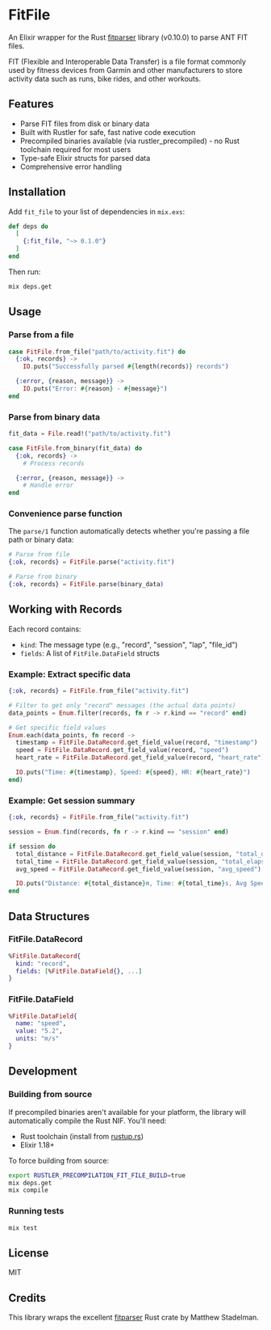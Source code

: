 # FitFile

An Elixir wrapper for the Rust [fitparser](https://crates.io/crates/fitparser) library (v0.10.0) to parse ANT FIT files.

FIT (Flexible and Interoperable Data Transfer) is a file format commonly used by fitness devices from Garmin and other manufacturers to store activity data such as runs, bike rides, and other workouts.

## Features

- Parse FIT files from disk or binary data
- Built with Rustler for safe, fast native code execution
- Precompiled binaries available (via rustler_precompiled) - no Rust toolchain required for most users
- Type-safe Elixir structs for parsed data
- Comprehensive error handling

## Installation

Add `fit_file` to your list of dependencies in `mix.exs`:

```elixir
def deps do
  [
    {:fit_file, "~> 0.1.0"}
  ]
end
```

Then run:

```bash
mix deps.get
```

## Usage

### Parse from a file

```elixir
case FitFile.from_file("path/to/activity.fit") do
  {:ok, records} ->
    IO.puts("Successfully parsed #{length(records)} records")

  {:error, {reason, message}} ->
    IO.puts("Error: #{reason} - #{message}")
end
```

### Parse from binary data

```elixir
fit_data = File.read!("path/to/activity.fit")

case FitFile.from_binary(fit_data) do
  {:ok, records} ->
    # Process records

  {:error, {reason, message}} ->
    # Handle error
end
```

### Convenience parse function

The `parse/1` function automatically detects whether you're passing a file path or binary data:

```elixir
# Parse from file
{:ok, records} = FitFile.parse("activity.fit")

# Parse from binary
{:ok, records} = FitFile.parse(binary_data)
```

## Working with Records

Each record contains:
- `kind`: The message type (e.g., "record", "session", "lap", "file_id")
- `fields`: A list of `FitFile.DataField` structs

### Example: Extract specific data

```elixir
{:ok, records} = FitFile.from_file("activity.fit")

# Filter to get only "record" messages (the actual data points)
data_points = Enum.filter(records, fn r -> r.kind == "record" end)

# Get specific field values
Enum.each(data_points, fn record ->
  timestamp = FitFile.DataRecord.get_field_value(record, "timestamp")
  speed = FitFile.DataRecord.get_field_value(record, "speed")
  heart_rate = FitFile.DataRecord.get_field_value(record, "heart_rate")

  IO.puts("Time: #{timestamp}, Speed: #{speed}, HR: #{heart_rate}")
end)
```

### Example: Get session summary

```elixir
{:ok, records} = FitFile.from_file("activity.fit")

session = Enum.find(records, fn r -> r.kind == "session" end)

if session do
  total_distance = FitFile.DataRecord.get_field_value(session, "total_distance")
  total_time = FitFile.DataRecord.get_field_value(session, "total_elapsed_time")
  avg_speed = FitFile.DataRecord.get_field_value(session, "avg_speed")

  IO.puts("Distance: #{total_distance}m, Time: #{total_time}s, Avg Speed: #{avg_speed}m/s")
end
```

## Data Structures

### FitFile.DataRecord

```elixir
%FitFile.DataRecord{
  kind: "record",
  fields: [%FitFile.DataField{}, ...]
}
```

### FitFile.DataField

```elixir
%FitFile.DataField{
  name: "speed",
  value: "5.2",
  units: "m/s"
}
```

## Development

### Building from source

If precompiled binaries aren't available for your platform, the library will automatically compile the Rust NIF. You'll need:

- Rust toolchain (install from [rustup.rs](https://rustup.rs))
- Elixir 1.18+

To force building from source:

```bash
export RUSTLER_PRECOMPILATION_FIT_FILE_BUILD=true
mix deps.get
mix compile
```

### Running tests

```bash
mix test
```

## License

MIT

## Credits

This library wraps the excellent [fitparser](https://github.com/stadelmanma/fitparse-rs) Rust crate by Matthew Stadelman.

